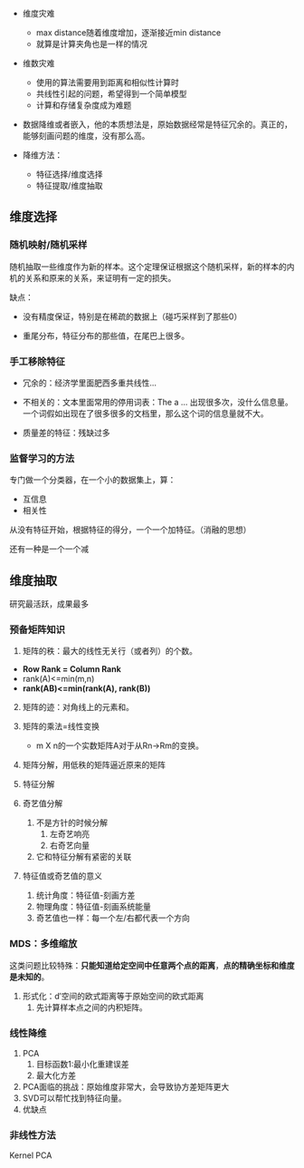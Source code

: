 - 维度灾难
  - max distance随着维度增加，逐渐接近min distance
  - 就算是计算夹角也是一样的情况

- 维数灾难
  - 使用的算法需要用到距离和相似性计算时
  - 共线性引起的问题，希望得到一个简单模型
  -  计算和存储复杂度成为难题
- 数据降维或者嵌入，他的本质想法是，原始数据经常是特征冗余的。真正的，能够刻画问题的维度，没有那么高。



- 降维方法：
  - 特征选择/维度选择
  - 特征提取/维度抽取



## 维度选择

### 随机映射/随机采样

随机抽取一些维度作为新的样本。这个定理保证根据这个随机采样，新的样本的内机的关系和原来的关系，来证明有一定的损失。

缺点：

- 没有精度保证，特别是在稀疏的数据上（碰巧采样到了那些0）

- 重尾分布，特征分布的那些值，在尾巴上很多。

### 手工移除特征

- 冗余的：经济学里面肥西多重共线性...



- 不相关的：文本里面常用的停用词表：The a ... 出现很多次，没什么信息量。一个词假如出现在了很多很多的文档里，那么这个词的信息量就不大。



- 质量差的特征：残缺过多

### 监督学习的方法

专门做一个分类器，在一个小的数据集上，算：

- 互信息
- 相关性

从没有特征开始，根据特征的得分，一个一个加特征。（消融的思想）

还有一种是一个一个减



## 维度抽取

研究最活跃，成果最多

### 预备矩阵知识

1. 矩阵的秩：最大的线性无关行（或者列）的个数。

- **Row Rank = Column Rank**
- rank(A)<=min(m,n)
- **rank(AB)<=min(rank(A), rank(B))**

2. 矩阵的迹：对角线上的元素和。

3. 矩阵的乘法=线性变换
   - m X n的一个实数矩阵A对于从Rn->Rm的变换。
4. 矩阵分解，用低秩的矩阵逼近原来的矩阵
5. 特征分解
6. 奇艺值分解
   1. 不是方针的时候分解
      1. 左奇艺响亮
      2. 右奇艺向量
   2. 它和特征分解有紧密的关联
7. 特征值或奇艺值的意义
   1. 统计角度：特征值-刻画方差
   2. 物理角度：特征值-刻画系统能量
   3. 奇艺值也一样：每一个左/右都代表一个方向

### MDS：多维缩放

这类问题比较特殊：**只能知道给定空间中任意两个点的距离**，**点的精确坐标和维度是未知的**。

1. 形式化：d′空间的欧式距离等于原始空间的欧式距离
   1. 先计算样本点之间的内积矩阵。

### 线性降维

1. PCA
   1. 目标函数1:最小化重建误差
   2. 最大化方差
2. PCA面临的挑战：原始维度非常大，会导致协方差矩阵更大
3. SVD可以帮忙找到特征向量。
4. 优缺点



### 非线性方法

Kernel PCA



























